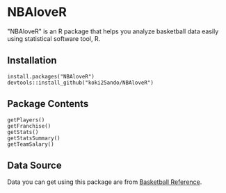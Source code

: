 # NBAloveR

"NBAloveR" is an R package that helps you analyze basketball data easily using statistical software tool, R.

## Installation

```{r}
install.packages("NBAloveR")
devtools::install_github("koki25ando/NBAloveR")
```

## Package Contents

```{r}
getPlayers()
getFranchise()
getStats()
getStatsSummary()
getTeamSalary()
```

## Data Source
Data you can get using this package are from [Basketball Reference](https://www.basketball-reference.com/).
